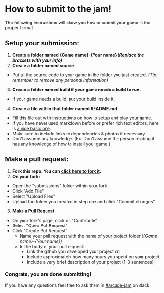 # How to submit to the jam!
The following instructions will show you how to submit your game in the proper format

## Setup your submission:
1. **Create a folder named {Game name}-{Your name} _(Replace the brackets with your info)_**
2. **Create a folder named source**
  - Put all the source code to your game in the folder you just created. _(Tip: remember to remove any personal information)_
3. **Create a folder named build if your game needs a build to run.**
  - If your game needs a build, put your build inside it.
4. **Create a file within that folder named README.md**
  - Fill this file out with instructions on how to setup and play your game. 
  - If you have never used markdown before or prefer rich text editors, here is [a nice basic one](https://mark.barelyhuman.dev/).
  - Make sure to include links to dependencies & photos if necessary.
  - Don't assume any knowledge. (Ex. Don't assume the person reading it has any knowledge of how to install your game.)

## Make a pull request:
1. **Fork this repo. You can [click here to fork it](https://github.com/hackclub/Arcade-Game-Jam/fork).**
2. **On your fork:**
- Open the "submissions" folder within your fork
- Click "Add File"
- Select "Upload Files"
- Upload the folder you created in step one and click "Commit changes"
3. **Make a Pull Request**
- On your fork's page, click on "Contribute"
- Select "Open Pull Request"
- Click "Create Pull Request"
  - Name your pull request with the name of your project folder _({Game name}-{Your name})_
  - In the body of your pull request:
    -  Link the github you developed your project on
    -  Include approximately how many hours you spent on your project
    -  Include a very brief description of your project (1-3 sentences)

### Congrats, you are done submitting!
If you have any questions feel free to ask them in [#arcade-jam](https://hackclub.slack.com/archives/C07FMS2CC5A) on slack.
